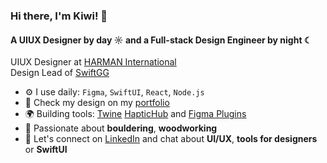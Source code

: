 ### Hi there, I'm Kiwi! 👋

#### A UIUX Designer by day ☼ and a Full-stack Design Engineer by night ☾

UIUX Designer at [HARMAN International](https://www.behance.net/huemen)<br>
Design Lead of [SwiftGG](https://github.com/SwiftGGTeam)<br>

- ⚙️ I use daily: `Figma`, `SwiftUI`, `React`, `Node.js`
- 🎨 Check my design on my [portfolio](https://kiwig.xyz/)
- 🌍 Building tools: [Twine](https://chromewebstore.google.com/detail/twine-by-swiftgg/kelkibamnlfhadhkaonlpplfiidhbofk?hl=en-US&utm_source=ext_sidebar) [HapticHub](https://apps.apple.com/us/app/haptichub/id6605925429) and [Figma Plugins](https://www.figma.com/@guo4)
- 🧗 Passionate about **bouldering**, **woodworking**
- 🤝 Let's connect on [LinkedIn](https://www.linkedin.com/in/kiwi-guo/) and chat about **UI/UX**, **tools for designers** or **SwiftUI**
